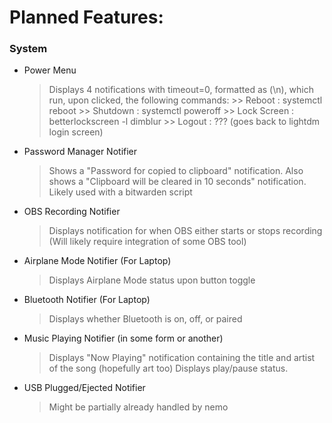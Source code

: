 # Planned Features:

### System

- Power Menu
    > Displays 4 notifications with timeout=0, formatted as (<icon>\n<label>), which run, upon clicked, the following commands:
        >> Reboot : systemctl reboot
        >> Shutdown : systemctl poweroff
        >> Lock Screen : betterlockscreen -l dimblur
        >> Logout : ??? (goes back to lightdm login screen)

- Password Manager Notifier
    > Shows a "Password for <site> copied to clipboard" notification.
    > Also shows a "Clipboard will be cleared in 10 seconds" notification.
    > Likely used with a bitwarden script

- OBS Recording Notifier
    > Displays notification for when OBS either starts or stops recording
    > (Will likely require integration of some OBS tool)

- Airplane Mode Notifier (For Laptop)
    > Displays Airplane Mode status upon button toggle 

- Bluetooth Notifier (For Laptop)
    > Displays whether Bluetooth is on, off, or paired

- Music Playing Notifier (in some form or another)
    > Displays "Now Playing" notification containing the title and artist of the song (hopefully art too)
    > Displays play/pause status.

- USB Plugged/Ejected Notifier
    > Might be partially already handled by nemo
